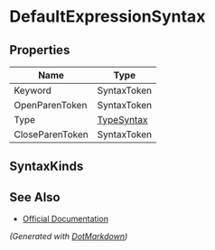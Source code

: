 # DefaultExpressionSyntax

## Properties

| Name            | Type                        |
| --------------- | --------------------------- |
| Keyword         | SyntaxToken                 |
| OpenParenToken  | SyntaxToken                 |
| Type            | [TypeSyntax](TypeSyntax.md) |
| CloseParenToken | SyntaxToken                 |

## SyntaxKinds

## See Also

* [Official Documentation](https://docs.microsoft.com/en-us/dotnet/api/microsoft.codeanalysis.csharp.syntax.defaultexpressionsyntax)


*\(Generated with [DotMarkdown](http://github.com/JosefPihrt/DotMarkdown)\)*